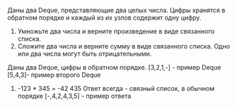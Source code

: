 Даны два Deque, представляющие два целых числа. Цифры хранятся в обратном порядке и каждый из их узлов содержит одну цифру.
1) Умножьте два числа и верните произведение в виде связанного списка.
2) Сложите два числа и верните сумму в виде связанного списка.
Одно или два числа могут быть отрицательными.

Даны два Deque, цифры в обратном порядке.
[3,2,1,-] - пример Deque
[5,4,3]- пример второго Deque
1) -123 * 345 = -42 435
Ответ всегда - связный список, в обычном порядке
[-,4,2,4,3,5] - пример ответа
